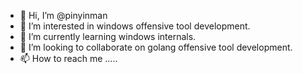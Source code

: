 - 👋 Hi, I’m @pinyinman
- 👀 I’m interested in windows offensive tool development. 
- 🌱 I’m currently learning windows internals. 
- 💞️ I’m looking to collaborate on golang offensive tool development. 
- 📫 How to reach me .....


